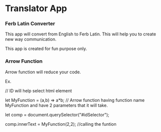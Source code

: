 # Translator App
### Ferb Latin Converter

This app will convert from English to Ferb Latin. This will help you to create new way communication.

This app is created for fun purpose only.

### Arrow Function

Arrow function will reduce your code.


Ex.

<p id="idSelector"></p>  // ID will help select html element



let MyFunction = (a,b) => a*b;  // Arrow function having function name MyFunction and have 2 parameters  that it will take.

let comp = document.querySelector("#idSelector");

comp.innerText = MyFunction(2,2); //calling the funtion

